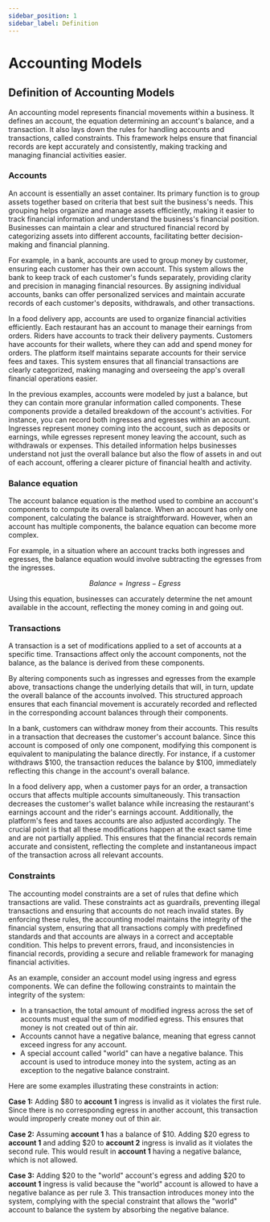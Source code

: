 ```yaml
---
sidebar_position: 1
sidebar_label: Definition
---
```


# Accounting Models

## Definition of Accounting Models

An accounting model represents financial movements within a business. It defines an account, the equation determining an account's balance, and a transaction. It also lays down the rules for handling accounts and transactions, called constraints. This framework helps ensure that financial records are kept accurately and consistently, making tracking and managing financial activities easier.

### Accounts

An account is essentially an asset container. Its primary function is to group assets together based on criteria that best suit the business's needs. This grouping helps organize and manage assets efficiently, making it easier to track financial information and understand the business's financial position. Businesses can maintain a clear and structured financial record by categorizing assets into different accounts, facilitating better decision-making and financial planning.

For example, in a bank, accounts are used to group money by customer, ensuring each customer has their own account. This system allows the bank to keep track of each customer's funds separately, providing clarity and precision in managing financial resources. By assigning individual accounts, banks can offer personalized services and maintain accurate records of each customer's deposits, withdrawals, and other transactions.

In a food delivery app, accounts are used to organize financial activities efficiently. Each restaurant has an account to manage their earnings from orders. Riders have accounts to track their delivery payments. Customers have accounts for their wallets, where they can add and spend money for orders. The platform itself maintains separate accounts for their service fees and taxes. This system ensures that all financial transactions are clearly categorized, making managing and overseeing the app's overall financial operations easier.

In the previous examples, accounts were modeled by just a balance, but they can contain more granular information called components. These components provide a detailed breakdown of the account's activities. For instance, you can record both ingresses and egresses within an account. Ingresses represent money coming into the account, such as deposits or earnings, while egresses represent money leaving the account, such as withdrawals or expenses. This detailed information helps businesses understand not just the overall balance but also the flow of assets in and out of each account, offering a clearer picture of financial health and activity.

### Balance equation

The account balance equation is the method used to combine an account's components to compute its overall balance. When an account has only one component, calculating the balance is straightforward. However, when an account has multiple components, the balance equation can become more complex.

For example, in a situation where an account tracks both ingresses and egresses, the balance equation would involve subtracting the egresses from the ingresses. 

$$ 
Balance = Ingress - Egress 
$$

Using this equation, businesses can accurately determine the net amount available in the account, reflecting the money coming in and going out.

### Transactions

A transaction is a set of modifications applied to a set of accounts at a specific time. Transactions affect only the account components, not the balance, as the balance is derived from these components.

By altering components such as ingresses and egresses from the example above, transactions change the underlying details that will, in turn, update the overall balance of the accounts involved. This structured approach ensures that each financial movement is accurately recorded and reflected in the corresponding account balances through their components.

In a bank, customers can withdraw money from their accounts. This results in a transaction that decreases the customer's account balance. Since this account is composed of only one component, modifying this component is equivalent to manipulating the balance directly. For instance, if a customer withdraws \$100, the transaction reduces the balance by \$100, immediately reflecting this change in the account's overall balance.

In a food delivery app, when a customer pays for an order, a transaction occurs that affects multiple accounts simultaneously. This transaction decreases the customer's wallet balance while increasing the restaurant's earnings account and the rider's earnings account. Additionally, the platform's fees and taxes accounts are also adjusted accordingly. The crucial point is that all these modifications happen at the exact same time and are not partially applied. This ensures that the financial records remain accurate and consistent, reflecting the complete and instantaneous impact of the transaction across all relevant accounts.

### Constraints

The accounting model constraints are a set of rules that define which transactions are valid. These constraints act as guardrails, preventing illegal transactions and ensuring that accounts do not reach invalid states. By enforcing these rules, the accounting model maintains the integrity of the financial system, ensuring that all transactions comply with predefined standards and that accounts are always in a correct and acceptable condition. This helps to prevent errors, fraud, and inconsistencies in financial records, providing a secure and reliable framework for managing financial activities.

As an example, consider an account model using ingress and egress components. We can define the following constraints to maintain the integrity of the system:

- In a transaction, the total amount of modified ingress across the set of accounts must equal the sum of modified egress. This ensures that money is not created out of thin air.
- Accounts cannot have a negative balance, meaning that egress cannot exceed ingress for any account.
- A special account called "world" can have a negative balance. This account is used to introduce money into the system, acting as an exception to the negative balance constraint.

Here are some examples illustrating these constraints in action:

**Case 1:** Adding \$80 to **account 1** ingress is invalid as it violates the first rule. Since there is no corresponding egress in another account, this transaction would improperly create money out of thin air.

**Case 2:** Assuming **account 1** has a balance of \$10. Adding \$20 egress to **account 1** and adding \$20 to **account 2** ingress is invalid as it violates the second rule. This would result in **account 1** having a negative balance, which is not allowed.

**Case 3:** Adding \$20 to the "world" account's egress and adding \$20 to **account 1** ingress is valid because the "world" account is allowed to have a negative balance as per rule 3. This transaction introduces money into the system, complying with the special constraint that allows the "world" account to balance the system by absorbing the negative balance.